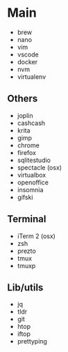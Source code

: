 # Main
- brew
- nano
- vim
- vscode
- docker
- nvm
- virtualenv

## Others
- joplin
- cashcash
- krita
- gimp
- chrome
- firefox
- sqlitestudio
- spectacle (osx)
- virtualbox
- openoffice
- insomnia
- gifski


## Terminal
- iTerm 2 (osx)
- zsh
- prezto
- tmux
- tmuxp

## Lib/utils
- jq
- tldr
- git
- htop
- iftop
- prettyping
